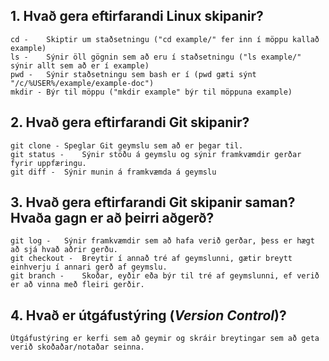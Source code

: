 ## 1. Hvað gera eftirfarandi Linux skipanir?
	cd - 	Skiptir um staðsetningu ("cd example/" fer inn í möppu kallað example)
	ls -	Sýnir öll gögnin sem að eru í staðsetningu ("ls example/" sýnir allt sem að er í example)
	pwd -	Sýnir staðsetningu sem bash er í (pwd gæti sýnt "/c/%USER%/example/example-doc")
	mkdir -	Býr til möppu ("mkdir example" býr til möppuna example)

## 2. Hvað gera eftirfarandi Git skipanir?
	git clone -	Speglar Git geymslu sem að er þegar til.
	git status -	Sýnir stöðu á geymslu og sýnir framkvæmdir gerðar fyrir uppfæringu.
	git diff -	Sýnir munin á framkvæmda á geymslu

## 3. Hvað gera eftirfarandi Git skipanir saman? Hvaða gagn er að þeirri aðgerð?
	git log -	Sýnir framkvæmdir sem að hafa verið gerðar, þess er hægt að sjá hvað aðrir gerðu.
	git checkout -	Breytir í annað tré af geymslunni, gætir breytt einhverju í annari gerð af geymslu.
	git branch -	Skoðar, eyðir eða býr til tré af geymslunni, ef verið er að vinna með fleiri gerðir.

## 4. Hvað er útgáfustýring (*Version Control*)?
	Útgáfustýring er kerfi sem að geymir og skráir breytingar sem að geta verið skoðaðar/notaðar seinna.
